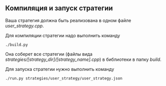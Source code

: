## Компиляция и запуск стратегии



Ваша стратегия должна быть реализована в одном файле *user_strategy.cpp*.

Для компиляции стратегии надо выполнить команду 
```
./build.py
```

Она соберет все стратегии (файлы вида *strategies/[strategy_dir]/[strategy_name].cpp*) в библиотеки в папку *build*.

Для запуска стратегии нужно выполнить команду
```
./run.py strategies/user_strategy/user_strategy.json
```

